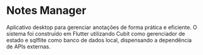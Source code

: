 # Notes Manager

Aplicativo desktop para gerenciar anotações de forma prática e eficiente. 
O sistema foi construído em Flutter utilizando Cubit como gerenciador de estado e sqlflite como banco de dados local, dispensando a dependência de APIs externas.

